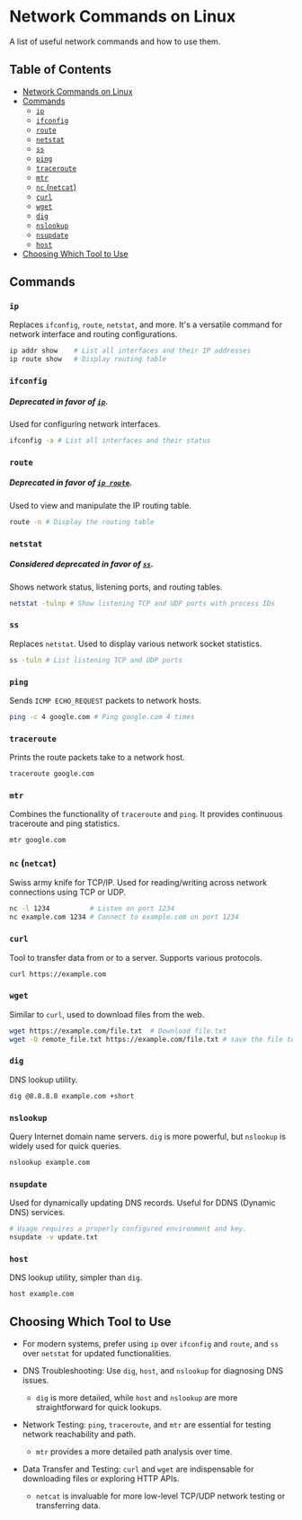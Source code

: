 

# Network Commands on Linux


A list of useful network commands and how to use them.


## Table of Contents
* [Network Commands on Linux](#network-commands-on-linux) 
* [Commands](#commands) 
    * [`ip`](#`ip`) 
    * [`ifconfig`](#`ifconfig`) 
    * [`route`](#`route`) 
    * [`netstat`](#`netstat`) 
    * [`ss`](#`ss`) 
    * [`ping`](#`ping`) 
    * [`traceroute`](#`traceroute`) 
    * [`mtr`](#`mtr`) 
    * [`nc` (`netcat`)](#`nc`-(`netcat`)) 
    * [`curl`](#`curl`) 
    * [`wget`](#`wget`) 
    * [`dig`](#`dig`) 
    * [`nslookup`](#`nslookup`) 
    * [`nsupdate`](#`nsupdate`) 
    * [`host`](#`host`) 
* [Choosing Which Tool to Use](#choosing-which-tool-to-use) 


## Commands

### `ip`
Replaces `ifconfig`, `route`, `netstat`, and more.
It's a versatile command for network interface and routing configurations.
```bash
ip addr show    # List all interfaces and their IP addresses
ip route show   # Display routing table
```


### `ifconfig`
##### Deprecated in favor of [`ip`](#ip).
Used for configuring network interfaces.
```bash
ifconfig -a # List all interfaces and their status
```

### `route`
##### Deprecated in favor of [`ip route`](#ip).
Used to view and manipulate the IP routing table.
```bash
route -n # Display the routing table
```

### `netstat`
##### Considered deprecated in favor of [`ss`](#ss).
Shows network status, listening ports, and routing tables.
```bash
netstat -tulnp # Show listening TCP and UDP ports with process IDs
```

### `ss`
Replaces `netstat`.
Used to display various network socket statistics.
```bash
ss -tuln # List listening TCP and UDP ports
```

### `ping`
Sends `ICMP ECHO_REQUEST` packets to network hosts.
```bash
ping -c 4 google.com # Ping google.com 4 times
```

### `traceroute`
Prints the route packets take to a network host.
```bash
traceroute google.com
```

### `mtr`
Combines the functionality of `traceroute` and `ping`. It provides continuous traceroute and ping statistics.
```bash
mtr google.com
```

### `nc` (`netcat`)
Swiss army knife for TCP/IP.
Used for reading/writing across network connections using TCP or UDP.
```bash
nc -l 1234          # Listen on port 1234
nc example.com 1234 # Connect to example.com on port 1234
```

### `curl`
Tool to transfer data from or to a server. Supports various protocols.
```bash
curl https://example.com
```

### `wget`
Similar to `curl`, used to download files from the web.
```bash
wget https://example.com/file.txt  # Download file.txt
wget -O remote_file.txt https://example.com/file.txt # save the file to remote_file.txt
```

### `dig`
DNS lookup utility.
```bash
dig @8.8.8.8 example.com +short
```


### `nslookup`
Query Internet domain name servers.
`dig` is more powerful, but `nslookup` is widely used for quick queries.
```bash
nslookup example.com
```


### `nsupdate`
Used for dynamically updating DNS records.
Useful for DDNS (Dynamic DNS) services.
```bash
# Usage requires a properly configured environment and key.
nsupdate -v update.txt
```


### `host`
DNS lookup utility, simpler than `dig`.
```bash
host example.com
```

## Choosing Which Tool to Use

* For modern systems, prefer using `ip` over `ifconfig` and `route`,
  and `ss` over `netstat` for updated functionalities.

* DNS Troubleshooting: Use `dig`, `host`, and `nslookup` for diagnosing DNS 
  issues.  
    * `dig` is more detailed, while `host` and `nslookup` are more straightforward for 
      quick lookups.

* Network Testing: `ping`, `traceroute`, and `mtr` are essential for testing network 
  reachability and path.  
    * `mtr` provides a more detailed path analysis over time.

* Data Transfer and Testing: `curl` and `wget` are indispensable for downloading 
  files or exploring HTTP APIs.  
    * `netcat` is invaluable for more low-level TCP/UDP network testing or transferring data.


